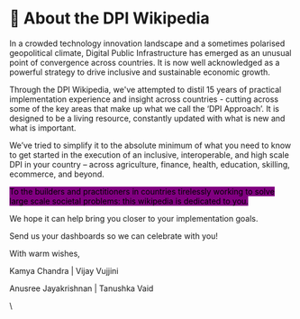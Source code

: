 # 🎉 About the DPI Wikipedia

In a crowded technology innovation landscape and a sometimes polarised geopolitical climate, Digital Public Infrastructure has emerged as an unusual point of convergence across countries. It is now well acknowledged as a powerful strategy to drive inclusive and sustainable economic growth.

Through the DPI Wikipedia, we've attempted to distil 15 years of practical implementation experience and insight across countries - cutting across some of the key areas that make up what we call the ‘DPI Approach’.  It is designed to be a living resource, constantly updated with what is new and what is important.&#x20;

We’ve tried to simplify it to the absolute minimum of what you need to know to get started in the execution of an inclusive, interoperable, and high scale DPI in your country – across agriculture, finance, health, education, skilling, ecommerce, and beyond.&#x20;

<mark style="background-color:purple;">To the builders and practitioners in countries tirelessly working to solve large scale societal problems: this wikipedia is dedicated to you.</mark> &#x20;

We hope it can help bring you closer to your implementation goals.&#x20;

Send us your dashboards so we can celebrate with you!&#x20;

With warm wishes,&#x20;

Kamya Chandra | Vijay Vujjini&#x20;

Anusree Jayakrishnan | Tanushka Vaid

\
